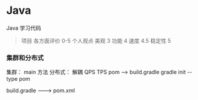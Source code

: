 # Java

Java 学习代码

> 项目 各方面评价 0-5 个人观点
> 美观 3
> 功能 4
> 速度 4.5
> 稳定性 5

### 集群和分布式

集群： main 方法
分布式： 解耦
QPS
TPS
pom --> build.gradle
gradle init --type pom

build.gradle ---> pom.xml
